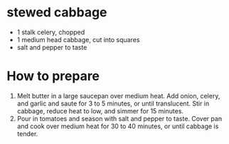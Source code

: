 
# stewed cabbage
* 1 stalk celery, chopped
* 1 medium head cabbage, cut into squares 
* salt and pepper to taste 


# How to prepare
1. Melt butter in a large saucepan over medium heat. Add onion, celery, and garlic and saute for 3 to 5 minutes, or until translucent. Stir in cabbage, reduce heat to low, and simmer for 15 minutes.
2. Pour in tomatoes and season with salt and pepper to taste. Cover pan and cook over medium heat for 30 to 40 minutes, or until cabbage is tender.
